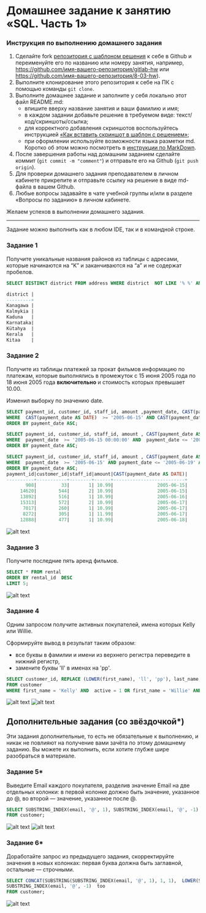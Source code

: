 # Домашнее задание к занятию «SQL. Часть 1»

### Инструкция по выполнению домашнего задания

1. Сделайте fork [репозитория c шаблоном решения](https://github.com/netology-code/sys-pattern-homework) к себе в Github и переименуйте его по названию или номеру занятия, например, https://github.com/имя-вашего-репозитория/gitlab-hw или https://github.com/имя-вашего-репозитория/8-03-hw).
2. Выполните клонирование этого репозитория к себе на ПК с помощью команды `git clone`.
3. Выполните домашнее задание и заполните у себя локально этот файл README.md:
   - впишите вверху название занятия и ваши фамилию и имя;
   - в каждом задании добавьте решение в требуемом виде: текст/код/скриншоты/ссылка;
   - для корректного добавления скриншотов воспользуйтесь инструкцией [«Как вставить скриншот в шаблон с решением»](https://github.com/netology-code/sys-pattern-homework/blob/main/screen-instruction.md);
   - при оформлении используйте возможности языка разметки md. Коротко об этом можно посмотреть в [инструкции по MarkDown](https://github.com/netology-code/sys-pattern-homework/blob/main/md-instruction.md).
4. После завершения работы над домашним заданием сделайте коммит (`git commit -m "comment"`) и отправьте его на Github (`git push origin`).
5. Для проверки домашнего задания преподавателем в личном кабинете прикрепите и отправьте ссылку на решение в виде md-файла в вашем Github.
6. Любые вопросы задавайте в чате учебной группы и/или в разделе «Вопросы по заданию» в личном кабинете.

Желаем успехов в выполнении домашнего задания.

---

Задание можно выполнить как в любом IDE, так и в командной строке.

### Задание 1

Получите уникальные названия районов из таблицы с адресами, которые начинаются на “K” и заканчиваются на “a” и не содержат пробелов.
```sql
SELECT DISTINCT district FROM address WHERE district  NOT LIKE '% %' AND district LIKE 'K%a';

district |
---------+
Kanagawa |
Kalmykia |
Kaduna   |
Karnataka|
Kütahya  |
Kerala   |
Kitaa    |

```



### Задание 2

Получите из таблицы платежей за прокат фильмов информацию по платежам, которые выполнялись в промежуток с 15 июня 2005 года по 18 июня 2005 года **включительно** и стоимость которых превышает 10.00.

Изменил выборку по значению date. 
```sql
SELECT payment_id, customer_id, staff_id, amount ,payment_date, CAST(payment_date AS DATE) FROM payment
WHERE  CAST(payment_date AS DATE)  >= '2005-06-15' AND CAST(payment_date as DATE) <= '2005-06-18' AND  amount > 10
ORDER BY payment_date ASC;

SELECT payment_id, customer_id, staff_id, amount , CAST(payment_date AS DATE) FROM payment
WHERE  payment_date  >= '2005-06-15 00:00:00' AND  payment_date <= '2005-06-18 23:59:59' AND  amount > 10
ORDER BY payment_date ASC;
```

```sql
SELECT payment_id, customer_id, staff_id, amount , CAST(payment_date AS DATE) FROM payment
WHERE  payment_date  >= '2005-06-15' AND payment_date <= '2005-06-19' AND amount > 10 
ORDER BY payment_date ASC;
payment_id|customer_id|staff_id|amount|CAST(payment_date AS DATE)|
----------+-----------+--------+------+--------------------------+
       908|         33|       1| 10.99|                2005-06-15|
     14620|        544|       2| 10.99|                2005-06-15|
     13892|        516|       1| 10.99|                2005-06-16|
     15313|        572|       2| 10.99|                2005-06-17|
      7017|        260|       1| 10.99|                2005-06-17|
      8272|        305|       1| 11.99|                2005-06-17|
     12888|        477|       1| 10.99|                2005-06-18|
```

![alt text](https://github.com/anmiroshnichenko/12.03_SQL_1/blob/main/01.JPG)

### Задание 3

Получите последние пять аренд фильмов.
```sql
SELECT * FROM rental
ORDER BY rental_id  DESC
LIMIT 5;
```
![alt text](https://github.com/anmiroshnichenko/12.03_SQL_1/blob/main/02.JPG)


### Задание 4

Одним запросом получите активных покупателей, имена которых Kelly или Willie. 

Сформируйте вывод в результат таким образом:
- все буквы в фамилии и имени из верхнего регистра переведите в нижний регистр,
- замените буквы 'll' в именах на 'pp'.
```sql
SELECT customer_id, REPLACE (LOWER(first_name), 'll', 'pp'), last_name, email, address_id, active
FROM customer
WHERE first_name = 'Kelly' AND  active = 1 OR first_name = 'Willie' AND active = 1;
```
![alt text](https://github.com/anmiroshnichenko/12.03_SQL_1/blob/main/03.JPG)
![alt text](https://github.com/anmiroshnichenko/12.03_SQL_1/blob/main/04.JPG)

## Дополнительные задания (со звёздочкой*)
Эти задания дополнительные, то есть не обязательные к выполнению, и никак не повлияют на получение вами зачёта по этому домашнему заданию. Вы можете их выполнить, если хотите глубже шире разобраться в материале.

### Задание 5*

Выведите Email каждого покупателя, разделив значение Email на две отдельных колонки: в первой колонке должно быть значение, указанное до @, во второй — значение, указанное после @.
```sql
SELECT SUBSTRING_INDEX(email, '@', 1), SUBSTRING_INDEX(email, '@', -1)  
FROM customer;
```
![alt text](https://github.com/anmiroshnichenko/12.03_SQL_1/blob/main/05.JPG)
![alt text](https://github.com/anmiroshnichenko/12.03_SQL_1/blob/main/06.JPG)

### Задание 6*

Доработайте запрос из предыдущего задания, скорректируйте значения в новых колонках: первая буква должна быть заглавной, остальные — строчными.
```sql
SELECT CONCAT(SUBSTRING(SUBSTRING_INDEX(email, '@', 1), 1, 1),  LOWER(SUBSTRING(SUBSTRING_INDEX(email, '@', 1), 2))) AS one,
SUBSTRING_INDEX(email, '@', -1)  too
FROM customer;
```
![alt text](https://github.com/anmiroshnichenko/12.03_SQL_1/blob/main/07.JPG)
